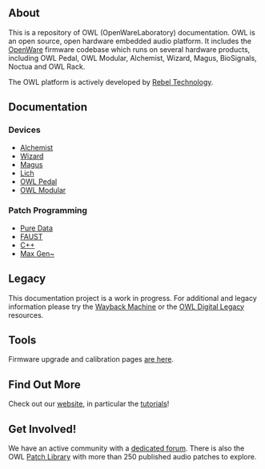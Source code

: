 <!--
## OpenWareLab
Documentation for the OWL family of devices.
The website for this project is [here](https://pingdynasty.github.io/OpenWareLab/)
-->
## About

This is a repository of OWL (OpenWareLaboratory) documentation. OWL is an open source, open hardware embedded audio platform. It includes the [OpenWare](https://github.com/pingdynasty/OpenWare) firmware codebase which runs on several hardware products, including OWL Pedal, OWL Modular, Alchemist, Wizard, Magus, BioSignals, Noctua and OWL Rack.

The OWL platform is actively developed by [Rebel Technology](https://www.rebeltech.org).

## Documentation
### Devices 
* [Alchemist](Alchemist)
* [Wizard](Wizard)
* [Magus](Magus)
* [Lich](Lich)
* [OWL Pedal](OWL_Pedal)
* [OWL Modular](OWL_Modular)

### Patch Programming
* [Pure Data](PureData)
* [FAUST](Faust)
* [C++](CPlusPlus)
* [Max Gen~](MaxGen)

## Legacy
This documentation project is a work in progress. For additional and legacy information please try the [Wayback Machine](https://web.archive.org/web/20161004214151/https://hoxtonowl.com/mediawiki/index.php/Main_Page) or the [OWL Digital Legacy](OWL_Digital/Legacy/) resources.

## Tools
Firmware upgrade and calibration pages [are here](https://pingdynasty.github.io/OwlWebControl/).

## Find Out More
Check out our [website](https://www.rebeltech.org), in particular the [tutorials](https://www.rebeltech.org/tutorials/)!

## Get Involved!
We have an active community with a [dedicated forum](https://community.rebeltech.org/). There is also the OWL [Patch Library](https://www.rebeltech.org/patch-library) with more than 250 published audio patches to explore.
